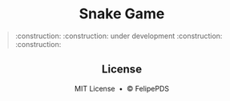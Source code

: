# <h1 align="center">Snake Game</h1>

<blockquote>:construction: :construction: under development :construction: :construction:</blockquote>

<h2 align="center">License</h2>
<p align="center">MIT License &nbsp;&bull;&nbsp; &copy; FelipePDS</p>
